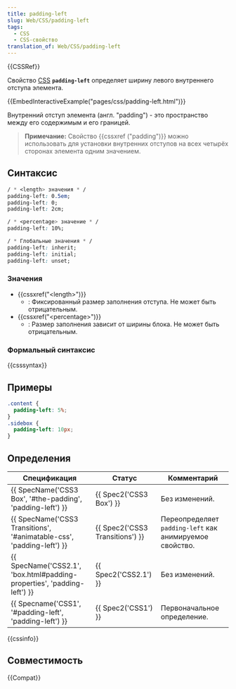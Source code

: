 ```yaml
---
title: padding-left
slug: Web/CSS/padding-left
tags:
  - CSS
  - CSS-свойство
translation_of: Web/CSS/padding-left
---
```


{{CSSRef}}

Свойство [CSS](/ru/docs/Web/CSS) **`padding-left`** определяет ширину левого внутреннего отступа элемента.

{{EmbedInteractiveExample("pages/css/padding-left.html")}}

Внутренний отступ элемента (англ. "padding") - это пространство между его содержимым и его границей.

> **Примечание:** Свойство {{cssxref ("padding")}} можно использовать для установки внутренних отступов на всех четырёх сторонах элемента одним значением.

## Синтаксис

```css
/ * <length> значения * /
padding-left: 0.5em;
padding-left: 0;
padding-left: 2cm;

/ * <percentage> значение * /
padding-left: 10%;

/ * Глобальные значения * /
padding-left: inherit;
padding-left: initial;
padding-left: unset;
```

### Значения

- {{cssxref("&lt;length&gt;")}}
  - : Фиксированный размер заполнения отступа. Не может быть отрицательным.
- {{cssxref("&lt;percentage&gt;")}}
  - : Размер заполнения зависит от ширины блока. Не может быть отрицательным.

### Формальный синтаксис

{{csssyntax}}

## Примеры

```css
.content {
  padding-left: 5%;
}
.sidebox {
  padding-left: 10px;
}
```

## Определения

| Спецификация                                                            | Статус                          | Комментарий                                             |
| ----------------------------------------------------------------------- | ------------------------------- | ------------------------------------------------------- |
| {{ SpecName('CSS3 Box', '#the-padding', 'padding-left') }}              | {{ Spec2('CSS3 Box') }}         | Без изменений.                                          |
| {{ SpecName('CSS3 Transitions', '#animatable-css', 'padding-left') }}   | {{ Spec2('CSS3 Transitions') }} | Переопределяет `padding-left` как анимируемое свойство. |
| {{ SpecName('CSS2.1', 'box.html#padding-properties', 'padding-left') }} | {{ Spec2('CSS2.1') }}           | Без изменений.                                          |
| {{ Specname('CSS1', '#padding-left', 'padding-left') }}                 | {{ Spec2('CSS1') }}             | Первоначальное определение.                             |

{{cssinfo}}

## Совместимость

{{Compat}}
